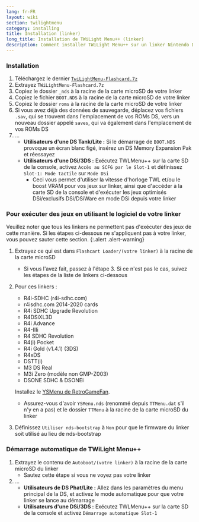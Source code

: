 ```yaml
---
lang: fr-FR
layout: wiki
section: twilightmenu
category: installing
title: Installation (linker)
long_title: Installation de TWiLight Menu++ (linker)
description: Comment installer TWiLight Menu++ sur un linker Nintendo DS
---
```


### Installation
1. Téléchargez le dernier [`TwiLightMenu-Flashcard.7z`](https://github.com/DS-Homebrew/TWiLightMenu/releases/latest/download/TWiLightMenu-Flashcard.7z)
1. Extrayez `TWiLightMenu-Flashcard.7z`
1. Copiez le dossier `_nds` à la racine de la carte microSD de votre linker
1. Copiez le fichier `BOOT.NDS` à la racine de la carte microSD de votre linker
1. Copiez le dossier `roms` à la racine de la carte microSD de votre linker
1. Si vous avez déjà des données de sauvegarde, déplacez vos fichiers `.sav`, qui se trouvent dans l'emplacement de vos ROMs DS, vers un nouveau dossier appelé `saves`, qui va également dans l'emplacement de vos ROMs DS
1. ...
   - **Utilisateurs d'une DS Tank/Lite :** Si le démarrage de `BOOT.NDS` provoque un écran blanc figé, insérez un DS Memory Expansion Pak et réessayez
   - **Utilisateurs d'une DSi/3DS :** Exécutez TWLMenu++ sur la carte SD de la console, activez `Accès au SCFG par le Slot-1` et définissez `Slot-1: Mode tactile` sur `Mode DSi`
      - Ceci vous permet d'utiliser la vitesse d'horloge TWL et/ou le boost VRAM pour vos jeux sur linker, ainsi que d'accéder à la carte SD de la console et d'exécuter les jeux optimisés DSi/exclusifs DSi/DSiWare en mode DSi depuis votre linker

### Pour exécuter des jeux en utilisant le logiciel de votre linker

Veuillez noter que tous les linkers ne permettent pas d'exécuter des jeux de cette manière. Si les étapes ci-dessous ne s'appliquent pas à votre linker, vous pouvez sauter cette section.
{:.alert .alert-warning}

1. Extrayez ce qui est dans `Flashcart Loader/(votre linker)` à la racine de la carte microSD
   - Si vous l'avez fait, passez à l'étape 3. Si ce n'est pas le cas, suivez les étapes de la liste de linkers ci-dessous

1. Pour ces linkers :
   - R4i-SDHC (r4i-sdhc.com)
   - r4isdhc.com 2014-2020 cards
   - R4i SDHC Upgrade Revolution
   - R4DSiXL3D
   - R4i Advance
   - R4-IIIi
   - R4 SDHC Revolution
   - R4(i) Pocket
   - R4i Gold (v1.4.1) (3DS)
   - R4xDS
   - DSTT(i)
   - M3 DS Real
   - M3i Zero (modèle non GMP-Z003)
   - DSONE SDHC & DSONEi

   Installez le [YSMenu de RetroGameFan](https://gbatemp.net/threads/retrogamefan-updates-releases.267243/).
      - Assurez-vous d'avoir `YSMenu.nds` (renommé depuis `TTMenu.dat` s'il n'y en a pas) et le dossier `TTMenu` à la racine de la carte microSD du linker
1. Définissez `Utiliser nds-bootstrap` à `Non` pour que le firmware du linker soit utilisé au lieu de nds-bootstrap

### Démarrage automatique de TWiLight Menu++
1. Extrayez le contenu de `Autoboot/(votre linker)` à la racine de la carte microSD du linker
   - Sautez cette étape si vous ne voyez pas votre linker
1. ...
   - **Utilisateurs de DS Phat/Lite :** Allez dans les paramètres du menu principal de la DS, et activez le mode automatique pour que votre linker se lance au démarrage
   - **Utilisateurs d'une DSi/3DS :** Exécutez TWLMenu++ sur la carte SD de la console et activez `Démarrage automatique Slot-1`
